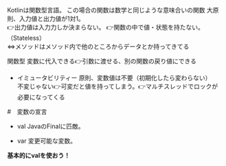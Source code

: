Kotlinは関数型言語。 
この場合の関数は数学と同じような意味合いの関数 
大原則、入力値と出力値が1対1。  
👉出力値は入力力しか決まらない。 
  👉関数の中で値・状態を持たない。（Stateless）  
  ⇔メソッドはメソッド内で他のところからデータとか持ってきてる  
    
関数型 
変数に代入できる👉引数に渡せる、別の関数の戻り値にできる 


- イミュータビリティー
  原則、変数値は不要（初期化したら変わらない）  
  不変じゃない👉可変だと値を持ってしまう。👉マルチスレッドでロックが必要になってくる
  
  
#　変数の宣言
- val 
JavaのFinalに匹敵。  

- var 
変更可能な変数。   

**基本的にvalを使おう！**

